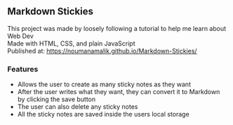 ## Markdown Stickies

This project was made by loosely following a tutorial to help me learn about Web Dev  
Made with HTML, CSS, and plain JavaScript  
Published at: https://noumanamalik.github.io/Markdown-Stickies/

### Features
- Allows the user to create as many sticky notes as they want
- After the user writes what they want, they can convert it to Markdown by clicking the save button
- The user can also delete any sticky notes
- All the sticky notes are saved inside the users local storage